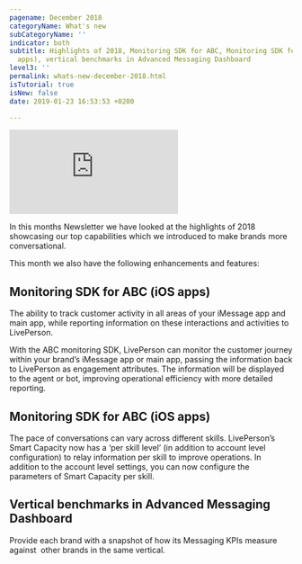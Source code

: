 ```yaml
---
pagename: December 2018
categoryName: What's new
subCategoryName: ''
indicator: both
subtitle: Highlights of 2018, Monitoring SDK for ABC, Monitoring SDK for ABC (iOS
  apps), vertical benchmarks in Advanced Messaging Dashboard
level3: ''
permalink: whats-new-december-2018.html
isTutorial: true
isNew: false
date: 2019-01-23 16:53:53 +0200

---
```


<iframe src="https://player.vimeo.com/video/305921583" frameborder="0" webkitallowfullscreen mozallowfullscreen allowfullscreen></iframe>

In this months Newsletter we have looked at the highlights of 2018 showcasing our top capabilities which we introduced to make brands more conversational.

This month we also have the following enhancements and features:

## Monitoring SDK for ABC (iOS apps)

The ability to track customer activity in all areas of your iMessage app and main app, while reporting information on these interactions and activities to LivePerson.  

With the ABC monitoring SDK, LivePerson can monitor the customer journey within your brand’s iMessage app or main app, passing the information back to LivePerson as engagement attributes. The information will be displayed to the agent or bot, improving operational efficiency with more detailed reporting.

## Monitoring SDK for ABC (iOS apps)

The pace of conversations can vary across different skills. LivePerson’s Smart Capacity now has a ‘per skill level’ (in addition to account level configuration) to relay information per skill to improve operations. In addition to the account level settings, you can now configure the parameters of Smart Capacity per skill.

## Vertical benchmarks in Advanced Messaging Dashboard

Provide each brand with a snapshot of how its Messaging KPIs measure against  other brands in the same vertical.
